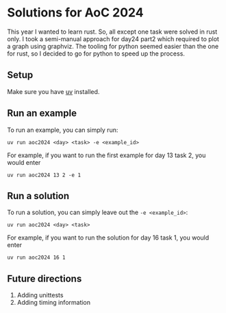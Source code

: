 # Solutions for AoC 2024

This year I wanted to learn rust. So, all except one task were solved in rust only. I took a semi-manual approach for day24 part2 which required to plot a graph using graphviz. The tooling for python seemed easier than the one for rust, so I decided to go for python to speed up the process.

## Setup

Make sure you have [uv](https://docs.astral.sh/uv/getting-started/installation/) installed.


## Run an example

To run an example, you can simply run:
```shell
uv run aoc2024 <day> <task> -e <example_id>
```
For example, if you want to run the first example for day 13 task 2, you would enter

```shell
uv run aoc2024 13 2 -e 1
```

## Run a solution

To run a solution, you can simply leave out the `-e <example_id>`:
```shell
uv run aoc2024 <day> <task>
```
For example, if you want to run the solution for day 16 task 1, you would enter

```shell
uv run aoc2024 16 1
```

## Future directions

1. Adding unittests
2. Adding timing information
